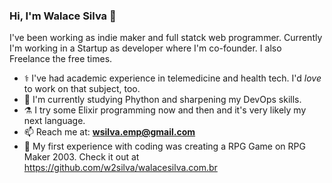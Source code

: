 ### Hi, I'm Walace Silva 👋

I've been working as indie maker and full statck web programmer. Currently I'm working in a Startup as developer where I'm co-founder. I also Freelance the free times.

- ⚕️ I've had academic experience in telemedicine and health tech. I'd _love_ to work on that subject, too.
- 🌱 I'm currently studying Phython and sharpening my DevOps skills.
- ⚗️ I try some Elixir programming now and then and it's very likely my next language.
- 📫 Reach me at: **wsilva.emp@gmail.com**
- 🐉 My first experience with coding was creating a RPG Game on RPG Maker 2003. Check it out at https://github.com/w2silva/walacesilva.com.br

